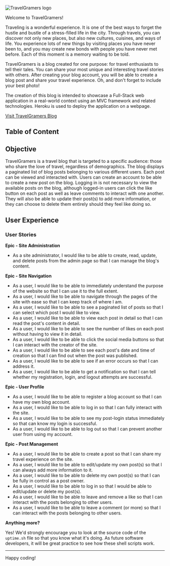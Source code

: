 ![TravelGramers logo](https://res.cloudinary.com/dbybmxt1u/image/upload/v1661624047/readme-logo_hlx5pd.png)

Welcome to TravelGramers!

Traveling is a wonderful experience. It is one of the best ways to forget the hustle and bustle of a stress-filled life in the city. Through travels, you can discover not only new places, but also new cultures, cuisines, and ways of life. You experience lots of new things by visiting places you have never been to, and you may create new bonds with people you have never met before. Each of this moment is a memory waiting to be told. 

TravelGramers is a blog created for one purpose: for travel enthusiasts to tell their tales. You can share your most unique and interesting travel stories with others. After creating your blog account, you will be able to create a blog post and share your travel experience. Oh, and don't forget to include your best photo!

The creation of this blog is intended to showcase a Full-Stack web application in a real-world context using an MVC framework and related technologies. Heroku is used to deploy the application on a webpage.

[Visit TravelGramers Blog](https://travelgramers-blog.herokuapp.com/)

## Table of Content

## Objective

TravelGramers is a travel blog that is targeted to a specific audience: those who share the love of travel, regardless of demographics. The blog displays a paginated list of blog posts belonging to various different users. Each post can be viewed and interacted with. Users can create an account to be able to create a new post on the blog. Logging in is not necessary to view the available posts on the blog, although logged-in users can click the like button on each post as well as leave comments to interact with one another. They will also be able to update their post(s) to add more information, or they can choose to delete them entirely should they feel like doing so.

## User Experience

### User Stories

**Epic - Site Administration**
- As a site administrator, I would like to be able to create, read, update, and delete posts from the admin page so that I can manage the blog's content.

**Epic - Site Navigation**
- As a user, I would like to be able to immediately understand the purpose of the website so that I can use it to the full extent.
- As a user, I would like to be able to navigate through the pages of the site with ease so that I can keep track of where I am.
- As a user, I would like to be able to see a paginated list of posts so that I can select which post I would like to view.
- As a user, I would like to be able to view each post in detail so that I can read the post's content in detail.
- As a user, I would like to be able to see the number of likes on each post without having to view it in detail.
- As a user, I would like to be able to click the social media buttons so that I can interact with the creator of the site.
- As a user, I would like to be able to see each post's date and time of creation so that I can find out when the post was published.
- As a user, I would like to be able to see if an error occurs so that I can address it.
- As a user, I would like to be able to get a notification so that I can tell whether my registration, login, and logout attempts are successful.

**Epic - User Profile**
- As a user, I would like to be able to register a blog account so that I can have my own blog account.
- As a user, I would like to be able to log in so that I can fully interact with the site.
- As a user, I would like to be able to see my post-login status immediately so that can know my login is successful.
- As a user, I would like to be able to log out so that I can prevent another user from using my account.

**Epic - Post Management**
- As a user, I would like to be able to create a post so that I can share my travel experience on the site.
- As a user, I would like to be able to edit/update my own post(s) so that I can always add more information to it.
- As a user, I would like to be able to delete my own post(s) so that I can be fully in control as a post owner.
- As a user, I would like to be able to log in so that I would be able to edit/update or delete my post(s).
- As a user, I would like to be able to leave and remove a like so that I can interact with the posts belonging to other users.
- As a user, I would like to be able to leave a comment (or more) so that I can interact with the posts belonging to other users.




**Anything more?**

Yes! We'd strongly encourage you to look at the source code of the `uptime.sh` file so that you know what it's doing. As future software developers, it will be great practice to see how these shell scripts work.

---

Happy coding!
